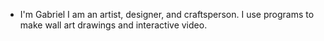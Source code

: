 - I'm Gabriel I am an artist, designer, and craftsperson. I use programs to make wall art drawings and interactive video.


<!---
gabrielsiml/gabrielsiml is a ✨ special ✨ repository because its `README.md` (this file) appears on your GitHub profile.
You can click the Preview link to take a look at your changes.
--->
